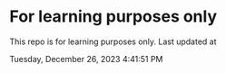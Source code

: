 # For learning purposes only
This repo is for learning purposes only.
Last updated at

Tuesday, December 26, 2023 4:41:51 PM

